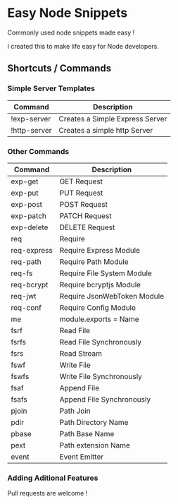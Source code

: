 # Easy Node Snippets
<!-- markdownlint-disable MD037 MD024 -->

Commonly used node snippets made easy !

I created this to make life easy for Node developers.

## Shortcuts / Commands

### Simple Server Templates

| **Command**    | **Description**                                                   |
| -------------- | ----------------------------------------------------------------- |
| !exp-server    | Creates a Simple Express Server                                   |
| !http-server   | Creates a simple http Server                                      |

### Other Commands

| **Command**    | **Description**                                                  |
| -------------- | -----------------------------------------------------------------|
| exp-get        | GET Request                                                      |
| exp-put        | PUT Request                                                      |
| exp-post       | POST Request                                                     |
| exp-patch      | PATCH Request                                                    |
| exp-delete     | DELETE Request                                                   |
| req            | Require                                                          |
| req-express    | Require Express Module                                           |
| req-path       | Require Path Module                                              |
| req-fs         | Require File System Module                                       |
| req-bcrypt     | Require bcryptjs Module                                          |
| req-jwt        | Require JsonWebToken Module                                      |
| req-conf       | Require Config Module                                            |
| me             | module.exports = Name                                            |
| fsrf           | Read File                                                        |
| fsrfs          | Read File Synchronously                                          |
| fsrs           | Read Stream                                                      |
| fswf           | Write File                                                       |
| fswfs          | Write File Synchronously                                         |
| fsaf           | Append File                                                      |
| fsafs          | Append File Synchronously                                        |
| pjoin          | Path Join                                                        |
| pdir           | Path Directory Name                                              |
| pbase          | Path Base Name                                                   |
| pext           | Path extension Name                                              |
| event          | Event Emitter                                                    |

### Adding Aditional Features 

Pull requests are welcome !
